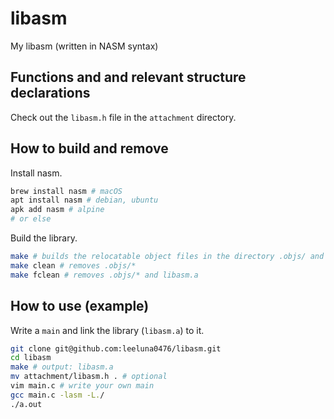 # libasm
My libasm (written in NASM syntax)

## Functions and and relevant structure declarations
Check out the `libasm.h` file in the `attachment` directory.

## How to build and remove
Install nasm.
```bash
brew install nasm # macOS
apt install nasm # debian, ubuntu
apk add nasm # alpine
# or else
```
Build the library.
```bash
make # builds the relocatable object files in the directory .objs/ and the library archive (libasm.a) in the current directory.
make clean # removes .objs/*
make fclean # removes .objs/* and libasm.a
```

## How to use (example)
Write a `main` and link the library (`libasm.a`) to it.
```bash
git clone git@github.com:leeluna0476/libasm.git
cd libasm
make # output: libasm.a
mv attachment/libasm.h . # optional
vim main.c # write your own main
gcc main.c -lasm -L./
./a.out
```

